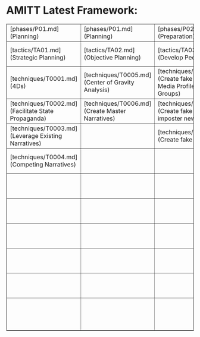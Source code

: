 # AMITT Latest Framework:

<table border="1">
<tr>
<td>[phases/P01.md](Planning)</td><td>[phases/P01.md](Planning)</td><td>[phases/P02.md](Preparation)</td><td>[phases/P02.md](Preparation)</td><td>[phases/P02.md](Preparation)</td><td>[phases/P02.md](Preparation)</td><td>[phases/P02.md](Preparation)</td><td>[phases/P03.md](Execution)</td><td>[phases/P03.md](Execution)</td><td>[phases/P03.md](Execution)</td><td>[phases/P03.md](Execution)</td><td>[phases/P04.md](Evaluation)</td></tr>
<tr><td>[tactics/TA01.md](Strategic Planning)</td><td>[tactics/TA02.md](Objective Planning)</td><td>[tactics/TA03.md](Develop People)</td><td>[tactics/TA04.md](Develop Networks)</td><td>[tactics/TA05.md](Microtargeting)</td><td>[tactics/TA06.md](Develop Content)</td><td>[tactics/TA07.md](Channel Selection)</td><td>[tactics/TA08.md](Pump Priming)</td><td>[tactics/TA09.md](Exposure)</td><td>[tactics/TA10.md](Go Physical)</td><td>[tactics/TA11.md](Persistence)</td><td>[tactics/TA12.md](Measure Effectiveness)</td></tr>
<tr><td>[techniques/T0001.md](4Ds)</td><td>[techniques/T0005.md](Center of Gravity Analysis)</td><td>[techniques/T0007.md](Create fake Social Media Profiles / Pages / Groups)</td><td>[techniques/T0010.md](Cultivate useful idiots)</td><td>[techniques/T0016.md](Clickbait)</td><td>[techniques/T0019.md](Generate information pollution)</td><td>[techniques/T0029.md](Manipulate online polls)</td><td>[techniques/T0039.md](Bait legitimate influencers)</td><td>[techniques/T0047.md](Muzzle social media as a political force)</td><td>[techniques/T0057.md](Organise remote rallies and events)</td><td>[techniques/T0058.md](Legacy web content)</td><td> </td></tr>
<tr><td>[techniques/T0002.md](Facilitate State Propaganda)</td><td>[techniques/T0006.md](Create Master Narratives)</td><td>[techniques/T0008.md](Create fake or imposter news sites)</td><td>[techniques/T0011.md](Hijack legitimate account)</td><td>[techniques/T0017.md](Promote online funding)</td><td>[techniques/T0020.md](Trial content)</td><td>[techniques/T0030.md](Backstop personas)</td><td>[techniques/T0040.md](Demand unsurmountable proof)</td><td>[techniques/T0048.md](Cow online opinion leaders)</td><td> </td><td>[techniques/T0059.md](Play the long game)</td><td> </td></tr>
<tr><td>[techniques/T0003.md](Leverage Existing Narratives)</td><td> </td><td>[techniques/T0009.md](Create fake experts)</td><td>[techniques/T0012.md](Use concealment)</td><td>[techniques/T0018.md](Paid targeted ads)</td><td>[techniques/T0021.md](Memes)</td><td>[techniques/T0031.md](YouTube)</td><td>[techniques/T0041.md](Deny involvement)</td><td>[techniques/T0049.md](Flooding)</td><td> </td><td>[techniques/T0060.md](Continue to amplify)</td><td> </td></tr>
<tr><td>[techniques/T0004.md](Competing Narratives)</td><td> </td><td> </td><td>[techniques/T0013.md](Create fake websites)</td><td> </td><td>[techniques/T0022.md](Conspiracy narratives)</td><td>[techniques/T0032.md](Reddit)</td><td>[techniques/T0042.md](Kernel of Truth)</td><td>[techniques/T0050.md](Cheerleading domestic social media ops)</td><td> </td><td> </td><td> </td></tr>
<tr><td> </td><td> </td><td> </td><td>[techniques/T0014.md](Create funding campaigns)</td><td> </td><td>[techniques/T0023.md](Distort facts)</td><td>[techniques/T0033.md](Instagram)</td><td>[techniques/T0043.md](Use SMS/ WhatsApp/ Chat apps)</td><td>[techniques/T0051.md](Fabricate social media comment)</td><td> </td><td> </td><td> </td></tr>
<tr><td> </td><td> </td><td> </td><td>[techniques/T0015.md](Create hashtag)</td><td> </td><td>[techniques/T0024.md](Create fake videos and images)</td><td>[techniques/T0034.md](LinkedIn)</td><td>[techniques/T0044.md](Seed distortions)</td><td>[techniques/T0052.md](Tertiary sites amplify news)</td><td> </td><td> </td><td> </td></tr>
<tr><td> </td><td> </td><td> </td><td> </td><td> </td><td>[techniques/T0025.md](Leak altered documents)</td><td>[techniques/T0035.md](Pinterest)</td><td>[techniques/T0045.md](Use fake experts)</td><td>[techniques/T0053.md](Twitter trolls amplify and manipulate)</td><td> </td><td> </td><td> </td></tr>
<tr><td> </td><td> </td><td> </td><td> </td><td> </td><td>[techniques/T0026.md](Create fake research)</td><td>[techniques/T0036.md](WhatsApp)</td><td>[techniques/T0046.md](Search Engine Optimization)</td><td>[techniques/T0054.md](Twitter bots amplify)</td><td> </td><td> </td><td> </td></tr>
<tr><td> </td><td> </td><td> </td><td> </td><td> </td><td>[techniques/T0027.md](Adapt existing narratives)</td><td>[techniques/T0037.md](Facebook)</td><td> </td><td>[techniques/T0055.md](Use hashtag)</td><td> </td><td> </td><td> </td></tr>
<tr><td> </td><td> </td><td> </td><td> </td><td> </td><td>[techniques/T0028.md](Create competing narratives)</td><td>[techniques/T0038.md](Twitter)</td><td> </td><td>[techniques/T0056.md](Dedicated channels disseminate information pollution)</td><td> </td><td> </td><td> </td></tr>
<tr></tr></table>
